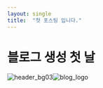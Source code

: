 ```yaml
---
layout: single
title:  "첫 포스팅 입니다."
---
```


# 블로그 생성 첫 날





![header_bg03](F:\SunghoCha-github-blog\SunghoCha.github.io\images\2024-05-21-first\header_bg03-1717212866873-2.jpg)![blog_logo](F:\SunghoCha-github-blog\SunghoCha.github.io\images\2024-05-21-first\header_bg03.jpg)
